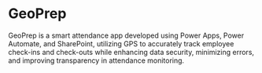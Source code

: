 # GeoPrep
GeoPrep is a smart attendance app developed using Power Apps, Power Automate, and SharePoint, utilizing GPS to accurately track employee check-ins and check-outs while enhancing data security, minimizing errors, and improving transparency in attendance monitoring.
